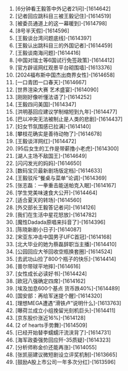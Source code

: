 
1. [6分钟看王毅答中外记者21问]-[1614642]
1. [记者回应跳科目三被王毅记住]-[1614519]
1. [被委员通道上的这一幕暖到]-[1614798]
1. [8号半天假]-[1614596]
1. [王毅谈台湾问题底线]-[1614397]
1. [王毅认出跳科目三的外国记者]-[1614459]
1. [王毅谈南海问题]-[1614416]
1. [中国对瑞士等6国试行免签政策]-[1614412]
1. [官方辟谣网红观景平台砌围墙]-[1613376]
1. [2024福布斯中国杰出商界女性]-[1614658]
1. [一口青团一口春天]-[1614667]
1. [世界渲染大赛 艺术盛宴]-[1614090]
1. [刚刚好像听懂法语了]-[1614252]
1. [王毅四问美国]-[1614347]
1. [洪明基回应建议学制缩短到九年]-[1614477]
1. [巴以冲突无法被制止是人类的悲剧]-[1614437]
1. [妇女节氛围感已拉满]-[1614140]
1. [攀枝花确实是善待动物了]-[1614678]
1. [王毅谈洋网红]-[1614472]
1. [95后女生的工作是带薪撸小老虎]-[1614300]
1. [湖人主场不敌国王]-[1614649]
1. [闪闪发光的妈妈]-[1614650]
1. [数码宝贝最新剧场版定档]-[1614633]
1. [王毅驳斥“餐桌与菜单”论调]-[1614369]
1. [张志磊：一拳重击能送帕克入眠]-[1614167]
1. [学生党美味速食大公开]-[1614464]
1. [适合夏天的转场]-[1614560]
1. [外交部长王毅答记者问]-[1614126]
1. [我们在生活中星花怒放]-[1614782]
1. [魔性Dadada原唱来抖音了]-[1614396]
1. [陈晓新剧小日子]-[1614087]
1. [宋亚东冲击中国男子UFC首冠]-[1614168]
1. [北大毕业的她为蔡磊辞职当主播]-[1614410]
1. [公园回应大爷回收空瓶换套圈]-[1614524]
1. [去武功山捡了800个瓶子的快乐]-[1614414]
1. [普尔带球平地摔]-[1614616]
1. [女性成长必读好书]-[1614424]
1. [欧冠八强确定四席]-[1614162]
1. [埃及加息600个基点 货币跌40%]-[1614489]
1. [国安部：再给军迷提个醒]-[1614320]
1. [理想MEGA遭遇“滑铁卢”说明什么]-[1613763]
1. [曝荷兰成立小组挽留光刻机巨头]-[1614411]
1. [京东股价涨近16%]-[1614128]
1. [2 of hearts手势舞]-[1614509]
1. [已经开始替李蠕蠕汗流浃背了]-[1614731]
1. [海军政委强势回应歼-35质疑]-[1614323]
1. [分析师称金价还能再涨]-[1614055]
1. [张凯丽建议微短剧设立评奖机制]-[1613665]
1. [鼓励A股上市公司一年多次分红]-[1613596]